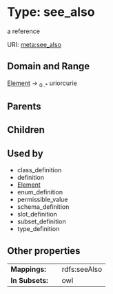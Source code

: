 
# Type: see_also


a reference

URI: [meta:see_also](https://w3id.org/biolink/biolinkml/meta/see_also)


## Domain and Range

[Element](Element.md) ->  <sub>0..*</sub> uriorcurie

## Parents


## Children


## Used by

 * class_definition
 * definition
 * [Element](Element.md)
 * enum_definition
 * permissible_value
 * schema_definition
 * slot_definition
 * subset_definition
 * type_definition

## Other properties

|  |  |  |
| --- | --- | --- |
| **Mappings:** | | rdfs:seeAlso |
| **In Subsets:** | | owl |

